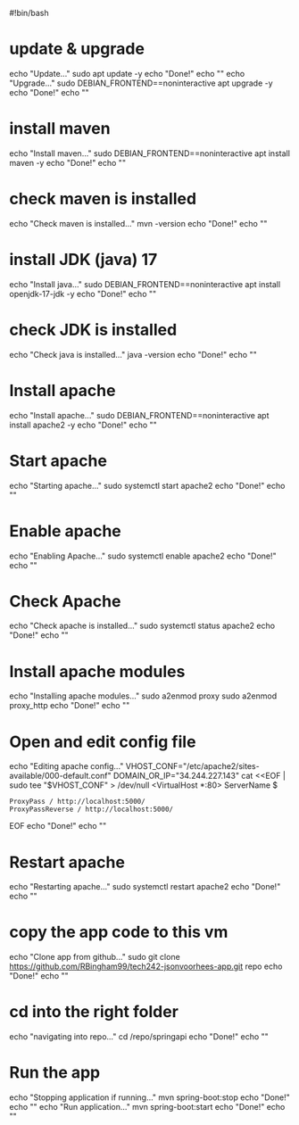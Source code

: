 #!bin/bash

# update & upgrade
echo "Update..."
sudo apt update -y
echo "Done!"
echo ""
echo "Upgrade..."
sudo DEBIAN_FRONTEND==noninteractive apt upgrade -y
echo "Done!"
echo ""

# install maven
echo "Install maven..."
sudo DEBIAN_FRONTEND==noninteractive apt install maven -y
echo "Done!"
echo ""

# check maven is installed
echo "Check maven is installed..."
mvn -version
echo "Done!"
echo ""

# install JDK (java) 17
echo "Install java..."
sudo DEBIAN_FRONTEND==noninteractive apt install openjdk-17-jdk -y
echo "Done!"
echo ""

# check JDK is installed
echo "Check java is installed..."
java -version
echo "Done!"
echo ""

# Install apache
echo "Install apache..."
sudo DEBIAN_FRONTEND==noninteractive apt install apache2 -y
echo "Done!"
echo ""

# Start apache
echo "Starting apache..."
sudo systemctl start apache2
echo "Done!"
echo ""

# Enable apache
echo "Enabling Apache..."
sudo systemctl enable apache2
echo "Done!"
echo ""

# Check Apache
echo "Check apache is installed..."
sudo systemctl status apache2
echo "Done!"
echo ""

# Install apache modules
echo "Installing apache modules..."
sudo a2enmod proxy
sudo a2enmod proxy_http
echo "Done!"
echo ""

# Open and edit config file
echo "Editing apache config..."
VHOST_CONF="/etc/apache2/sites-available/000-default.conf"
DOMAIN_OR_IP="34.244.227.143"
cat <<EOF | sudo tee "$VHOST_CONF" > /dev/null
<VirtualHost *:80>
    ServerName $

    ProxyPass / http://localhost:5000/
    ProxyPassReverse / http://localhost:5000/

</VirtualHost>
EOF
echo "Done!"
echo ""

# Restart apache
echo "Restarting apache..."
sudo systemctl restart apache2
echo "Done!"
echo ""

# copy the app code to this vm
echo "Clone app from github..."
sudo git clone https://github.com/RBingham99/tech242-jsonvoorhees-app.git repo
echo "Done!"
echo ""

# cd into the right folder
echo "navigating into repo..."
cd /repo/springapi
echo "Done!"
echo ""

# Run the app
echo "Stopping application if running..."
mvn spring-boot:stop
echo "Done!"
echo ""
echo "Run application..."
mvn spring-boot:start
echo "Done!"
echo ""
